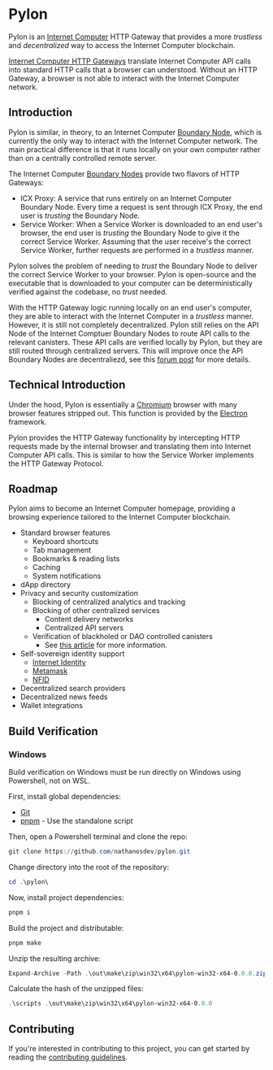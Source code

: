 # Pylon

Pylon is an [Internet Computer](https://internetcomputer.org/) HTTP Gateway that provides a more _trustless_ and _decentralized_ way to access the Internet Computer blockchain.

[Internet Computer HTTP Gateways](https://internetcomputer.org/docs/current/references/ic-interface-spec#http-gateway) translate Internet Computer API calls into standard HTTP calls that a browser can understood. Without an HTTP Gateway, a browser is not able to interact with the Internet Computer network.

## Introduction

Pylon is similar, in theory, to an Internet Computer [Boundary Node](https://wiki.internetcomputer.org/wiki/Boundary_Nodes), which is currently the only way to interact with the Internet Computer network. The main practical difference is that it runs locally on your own computer rather than on a centrally controlled remote server.

The Internet Computer [Boundary Nodes](https://wiki.internetcomputer.org/wiki/Boundary_Nodes) provide two flavors of HTTP Gateways:

- ICX Proxy: A service that runs entirely on an Internet Computer Boundary Node. Every time a request is sent through ICX Proxy, the end user is _trusting_ the Boundary Node.
- Service Worker: When a Service Worker is downloaded to an end user's browser, the end user is _trusting_ the Boundary Node to give it the correct Service Worker. Assuming that the user receive's the correct Service Worker, further requests are performed in a _trustless_ manner.

Pylon solves the problem of needing to _trust_ the Boundary Node to deliver the correct Service Worker to your browser. Pylon is open-source and the executable that is downloaded to your computer can be deterministically verified against the codebase, no _trust_ needed.

With the HTTP Gateway logic running locally on an end user's computer, they are able to interact with the Internet Computer in a _trustless_ manner. However, it is still not completely decentralized. Pylon still relies on the API Node of the Internet Comptuer Boundary Nodes to route API calls to the relevant canisters. These API calls are verified locally by Pylon, but they are still routed through centralized servers. This will improve once the API Boundary Nodes are decentraliezd, see this [forum post](https://forum.dfinity.org/t/boundary-node-roadmap/15562) for more details.

## Technical Introduction

Under the hood, Pylon is essentially a [Chromium](https://www.chromium.org/Home/) browser with many browser features stripped out. This function is provided by the [Electron](https://www.electronjs.org/) framework.

Pylon provides the HTTP Gateway functionality by intercepting HTTP requests made by the internal browser and translating them into Internet Computer API calls. This is similar to how the Service Worker implements the HTTP Gateway Protocol.

## Roadmap

Pylon aims to become an Internet Computer homepage, providing a browsing experience tailored to the Internet Computer blockchain.

- Standard browser features
  - Keyboard shortcuts
  - Tab management
  - Bookmarks & reading lists
  - Caching
  - System notifications
- dApp directory
- Privacy and security customization
  - Blocking of centralized analytics and tracking
  - Blocking of other centralized services
    - Content delivery networks
    - Centralized API servers
  - Verification of blackholed or DAO controlled canisters
    - See [this article](https://internetcomputer.org/docs/current/concepts/trust-in-canisters) for more information.
- Self-sovereign identity support
  - [Internet Identity](https://identity.ic0.app/)
  - [Metamask](https://metamask.io/)
  - [NFID](https://nfid.one/)
- Decentralized search providers
- Decentralized news feeds
- Wallet integrations

## Build Verification

### Windows

Build verification on Windows must be run directly on Windows using Powershell, not on WSL.

First, install global dependencies:

- [Git](https://git-scm.com/)
- [pnpm](https://pnpm.io/installation) - Use the standalone script

Then, open a Powershell terminal and clone the repo:

```powershell
git clone https://github.com/nathanosdev/pylon.git
```

Change directory into the root of the repository:

```powershell
cd .\pylon\
```

Now, install project dependencies:

```powershell
pnpm i
```

Build the project and distributable:

```powershell
pnpm make
```

Unzip the resulting archive:

```powershell
Expand-Archive -Path .\out\make\zip\win32\x64\pylon-win32-x64-0.0.0.zip -DestinationPath .\out\make\zip\win32\x64\pylon-win32-x64-0.0.0
```

Calculate the hash of the unzipped files:

```powershell
.\scripts .\out\make\zip\win32\x64\pylon-win32-x64-0.0.0
```

## Contributing

If you're interested in contributing to this project, you can get started by reading the [contributing guidelines](./CONTRIBUTING.md).
